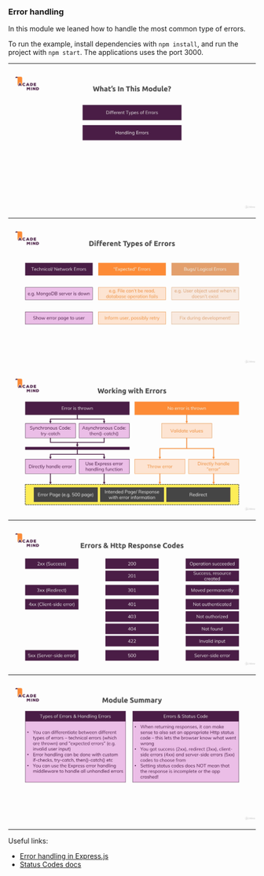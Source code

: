 ### Error handling

In this module we leaned how to handle the most common type of errors.

To run the example, install dependencies with `npm install`, and run the project with `npm start`. The applications uses the port 3000.

---

![Module Content](./images/content.png)

---

![Error Handling](./images/errors1.png)

![Error Handling](./images/errors2.png)

---

![Status Codes](./images/codes.png)

---

![Summary](./images/summary.png)

---

Useful links:

* [Error handling in Express.js](https://expressjs.com/en/guide/error-handling.html)
* [Status Codes docs](https://developer.mozilla.org/en-US/docs/Web/HTTP/Status)
